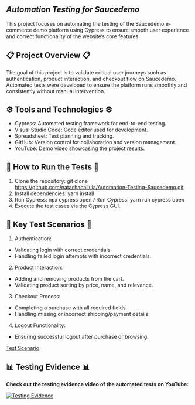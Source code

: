 ## ***Automation Testing for Saucedemo***

This project focuses on automating the testing of the Saucedemo e-commerce demo platform using Cypress to ensure smooth user experience and correct functionality of the website’s core features.

## 📋 **Project Overview** 📋 

The goal of this project is to validate critical user journeys such as authentication, product interaction, and checkout flow on Saucedemo. Automated tests were developed to ensure the platform runs smoothly and consistently without manual intervention.

## ⚙️ **Tools and Technologies** ⚙️
- Cypress: Automated testing framework for end-to-end testing.
- Visual Studio Code: Code editor used for development.
- Spreadsheet: Test planning and tracking.
- GitHub: Version control for collaboration and version management.
- YouTube: Demo video showcasing the project results.

## 🚀 **How to Run the Tests** 🚀
1. Clone the repository: git clone https://github.com/natashacallula/Automation-Testing-Saucedemo.git
2. Install dependencies: yarn install
3. Run Cypress: npx cypress open / Run Cypress: yarn run cypress open
4. Execute the test cases via the Cypress GUI.

## 🧪 **Key Test Scenarios** 🧪
1. Authentication:
  - Validating login with correct credentials.
  - Handling failed login attempts with incorrect credentials.
2. Product Interaction:
  - Adding and removing products from the cart.
  - Validating product sorting by price, name, and relevance.
3. Checkout Process:
  - Completing a purchase with all required fields.
  - Handling missing or incorrect shipping/payment details.
4. Logout Functionality:
  - Ensuring successful logout after purchase or browsing.

  [Test Scenario](https://docs.google.com/spreadsheets/d/17XXNfxHiOG1_R7FZQ3Jupex3dSj8jy3lmBqzJ2DZ3MM/edit?gid=0#gid=0)

## 📊 **Testing Evidence** 📊

**Check out the testing evidence video of the automated tests on YouTube:**

[![Testing Evidence](https://img.youtube.com/vi/joFs1QI4HTU/0.jpg)](https://youtu.be/joFs1QI4HTU)

